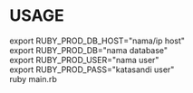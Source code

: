 # USAGE
export RUBY_PROD_DB_HOST="nama/ip host"  
export RUBY_PROD_DB="nama database"  
export RUBY_PROD_USER="nama user"  
export RUBY_PROD_PASS="katasandi user"  
ruby main.rb
